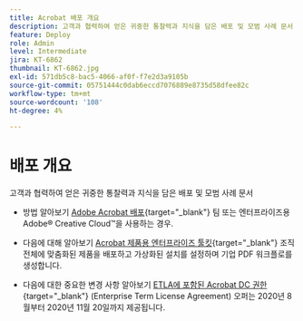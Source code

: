 ```yaml
---
title: Acrobat 배포 개요
description: 고객과 협력하여 얻은 귀중한 통찰력과 지식을 담은 배포 및 모범 사례 문서
feature: Deploy
role: Admin
level: Intermediate
jira: KT-6862
thumbnail: KT-6862.jpg
exl-id: 571db5c8-bac5-4066-af0f-f7e2d3a9105b
source-git-commit: 05751444c0dab6eccd7076889e8735d58dfee82c
workflow-type: tm+mt
source-wordcount: '108'
ht-degree: 4%

---
```


# 배포 개요

고객과 협력하여 얻은 귀중한 통찰력과 지식을 담은 배포 및 모범 사례 문서

* 방법 알아보기 [Adobe Acrobat 배포](https://helpx.adobe.com/enterprise/using/deploying-acrobat.html){target="_blank"} 팀 또는 엔터프라이즈용 Adobe® Creative Cloud™을 사용하는 경우.

* 다음에 대해 알아보기 [Acrobat 제품용 엔터프라이즈 툴킷](https://www.adobe.com/devnet-docs/acrobatetk/index.html){target="_blank"} 조직 전체에 맞춤화된 제품을 배포하고 가상화된 설치를 설정하며 기업 PDF 워크플로를 생성합니다.

* 다음에 대한 중요한 변경 사항 알아보기 [ETLA에 포함된 Acrobat DC 권한](signentitlementchanges.md){target="_blank"} (Enterprise Term License Agreement) 오퍼는 2020년 8월부터 2020년 11월 20일까지 제공됩니다.
